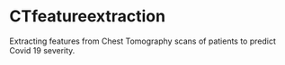 # CTfeatureextraction
Extracting features from Chest Tomography scans of patients to predict Covid 19 severity.
